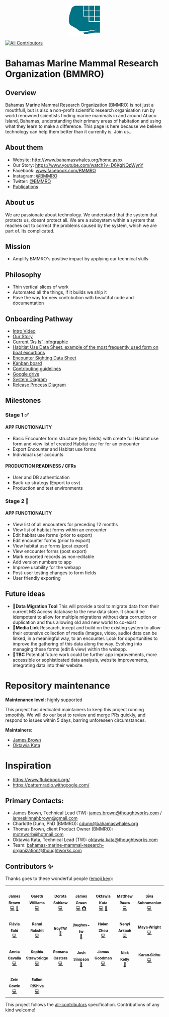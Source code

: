 <img src="./logo_v2.png" width="100" style=" display: block;margin-left: auto;margin-right: auto;" alt="BMMRO logo">

<!-- ALL-CONTRIBUTORS-BADGE:START - Do not remove or modify this section -->

[![All Contributors](https://img.shields.io/badge/all_contributors-12-orange.svg?style=flat-square)](#contributors-)

<!-- ALL-CONTRIBUTORS-BADGE:END -->

# Bahamas Marine Mammal Research Organization (BMMRO)

## Overview

Bahamas Marine Mammal Research Organization (BMMRO) is not just a mouthfull, but is also a non-profit scientific research organisation run by world renowned scientists finding marine mammals in and around Abaco Island, Bahamas, understanding their primary areas of habitation and using what they learn to make a difference. This page is here because we believe technology can help them better than it currently is. Join us...

## About them

- Website: http://www.bahamaswhales.org/home.aspx
- Our Story: https://www.youtube.com/watch?v=D6KgNQpWynY
- Facebook: www.facebook.com/BMMRO
- Instagram: [@BMMRO](https://www.instagram.com/bmmro/)
- Twitter: [@BMMRO](https://twitter.com/BMMRO)
- [Publications](https://bit.ly/35cssEW)

## About us

We are passionate about technology. We understand that the system that protects us, doesnt protect all. We are a subsystem within a system that reaches out to correct the problems caused by the system, which we are part of. Its complicated.

## Mission

- Amplify BMMRO's positive impact by applying our technical skills

## Philosophy

- Thin vertical slices of work
- Automated all the things, if it builds we ship it
- Pave the way for new contribution with beautiful code and documentation

## Onboarding Pathway

- [Intro Video](https://drive.google.com/drive/u/1/folders/19epArmIPsgr5Tb2omchZ1ttjHHbw5AQo)
- [Our Story](https://www.youtube.com/watch?v=D6KgNQpWynY)
- [Current “As Is” infographic](As%20Is%20InfoGraphic.png)
- [Habitiat Use Data Sheet, example of the most frequently used form on boat excurtions](HabitatUseDataSheet.JPG)
- [Encounter Sighting Data Sheet](EncounterSightingDataSheet.JPG)
- [Kanban board](https://github.com/BMMRO-tech/BMMRO/projects/1)
- [Contributing guidelines](https://github.com/BMMRO-tech/BMMRO/blob/master/CONTRIBUTING.md)
- [Google drive](https://drive.google.com/drive/folders/158V1HhQiZe8HlKXTzOMhXw2lyf51NNlc?usp=sharing)
- [System Diagram](https://drive.google.com/file/d/1c9fiaSNFbRRh9hRaMdJCQphT4Tn4NWJk/view?usp=sharing)
- [Release Process Diagram](https://drive.google.com/file/d/1sW1jIa8dd5GhMacBuVxv30MQUpsB1-SO/view)

## Milestones

### Stage 1 ✅

#### APP FUNCTIONALITY

- Basic Encounter form structure (key fields) with create full Habitat use form and view list of created Habitat use for for an encounter
- Export Encounter and Habitat use forms
- Individual user accounts

#### PRODUCTION READINESS / CFRs

- User and DB authentication
- Back-up strategy (Export to csv)
- Production and test environments

### Stage 2 🔄

#### APP FUNCTIONALITY

- View list of all encounters for preceding 12 months
- View list of habitat forms within an encounter
- Edit habitat use forms (prior to export)
- Edit encounter forms (prior to export)
- View habitat use forms (post export)
- View encounter forms (post export)
- Mark exported records as non-editable
- Add version numbers to app
- Improve usability for the webapp
- Post-user testing changes to form fields
- User friendly exporting

## Future ideas

- 🚦**Data Migration Tool**
  This will provide a tool to migrate data from their current MS Access database to the new data store. It should be idempotent to allow for multiple migrations without data corruption or duplication and thus allowing old and new world to co-exist
- 🚦**Media Link**
  Research, incept and build on the existing system to allow their extensive collection of media (images, video, audio) data can be linked, in a meaningful way, to an encounter. Look for opportunities to improve the gathering of this data along the way. Evolving into managing these forms (edit & view) within the webapp.
- 🚦**TBC**
  Potential future work could be further app improvements, more accessible or sophisticated data analysis, website improvements, integrating data into their website.

# Repository maintenance

**Maintenance level:** highly supported

This project has dedicated maintainers to keep this project running smoothly. We will do our best to review and merge PRs quickly, and respond to issues within 5 days, barring unforeseen circumstances.

**Maintainers:**

- [James Brown](https://github.com/JBJamesBrownJB)
- [Oktawia Kata](https://github.com/aiwatko)

# Inspiration

- https://www.flukebook.org/
- https://patternradio.withgoogle.com/

## Primary Contacts:

- James Brown, Technical Lead (TW): james.brown@thoughtworks.com / jameskinnahbrown@gmail.com
- Charlotte Dunn, PhD (BMMRO): cdunn@bahamaswhales.org
- Thomas Brown, client Product Owner (BMMRO): motnworb@hotmail.com
- Oktawia Kata, Technical Lead (TW): oktawia.kata@thoughtworks.com
- Team: bahamas-marine-mammal-research-organization@thoughtworks.com

## Contributors ✨

Thanks goes to these wonderful people ([emoji key](https://allcontributors.org/docs/en/emoji-key)):

<!-- ALL-CONTRIBUTORS-LIST:START - Do not remove or modify this section -->
<!-- prettier-ignore-start -->
<!-- markdownlint-disable -->
<table>
  <tr>
    <td align="center"><a href="http://www.bogwell.co.uk"><img src="https://avatars0.githubusercontent.com/u/1058300?v=4" width="100px;" alt=""/><br /><sub><b>James Brown</b></sub></a><br /><a href="https://github.com/BMMRO-tech/BMMRO/commits?author=JBJamesBrownJB" title="Code">💻</a> <a href="#projectManagement-JBJamesBrownJB" title="Project Management">📆</a></td>
    <td align="center"><a href="https://github.com/gazeddyw"><img src="https://avatars3.githubusercontent.com/u/6126744?v=4" width="100px;" alt=""/><br /><sub><b>Gareth Williams</b></sub></a><br /><a href="https://github.com/BMMRO-tech/BMMRO/commits?author=gazeddyw" title="Code">💻</a></td>
    <td align="center"><a href="https://github.com/dsobkow"><img src="https://avatars1.githubusercontent.com/u/38005641?v=4" width="100px;" alt=""/><br /><sub><b>Dorota Sobkow</b></sub></a><br /><a href="https://github.com/BMMRO-tech/BMMRO/commits?author=dsobkow" title="Code">💻</a></td>
    <td align="center"><a href="https://github.com/jfgreen"><img src="https://avatars0.githubusercontent.com/u/1288679?v=4" width="100px;" alt=""/><br /><sub><b>James Green</b></sub></a><br /><a href="https://github.com/BMMRO-tech/BMMRO/commits?author=jfgreen" title="Code">💻</a> <a href="#infra-jfgreen" title="Infrastructure (Hosting, Build-Tools, etc)">🚇</a></td>
    <td align="center"><a href="http://oktawiakata.com"><img src="https://avatars0.githubusercontent.com/u/18549395?v=4" width="100px;" alt=""/><br /><sub><b>Oktawia Kata</b></sub></a><br /><a href="https://github.com/BMMRO-tech/BMMRO/commits?author=aiwatko" title="Code">💻</a> <a href="#projectManagement-aiwatko" title="Project Management">📆</a></td>
    <td align="center"><a href="https://github.com/peersmg"><img src="https://avatars3.githubusercontent.com/u/10050347?v=4" width="100px;" alt=""/><br /><sub><b>Matthew Peers</b></sub></a><br /><a href="https://github.com/BMMRO-tech/BMMRO/commits?author=peersmg" title="Code">💻</a></td>
    <td align="center"><a href="https://github.com/sivsubra-tw"><img src="https://avatars3.githubusercontent.com/u/55848659?v=4" width="100px;" alt=""/><br /><sub><b>Siva Subramanian</b></sub></a><br /><a href="https://github.com/BMMRO-tech/BMMRO/commits?author=sivsubra-tw" title="Code">💻</a></td>
  </tr>
  <tr>
    <td align="center"><a href="https://github.com/flaviarodriguesf"><img src="https://avatars1.githubusercontent.com/u/9823979?v=4" width="100px;" alt=""/><br /><sub><b>Flávia Falé</b></sub></a><br /><a href="https://github.com/BMMRO-tech/BMMRO/commits?author=flaviarodriguesf" title="Code">💻</a></td>
    <td align="center"><a href="https://github.com/rahul-rakshit"><img src="https://avatars1.githubusercontent.com/u/36737963?v=4" width="100px;" alt=""/><br /><sub><b>Rahul Rakshit</b></sub></a><br /><a href="https://github.com/BMMRO-tech/BMMRO/commits?author=rahul-rakshit" title="Code">💻</a></td>
    <td align="center"><a href="https://github.com/lroyTW"><img src="https://avatars2.githubusercontent.com/u/4237356?v=4" width="100px;" alt=""/><br /><sub><b>lroyTW</b></sub></a><br /><a href="#business-lroyTW" title="Business development">💼</a></td>
    <td align="center"><a href="https://github.com/jhughes-tw"><img src="https://avatars3.githubusercontent.com/u/28755518?v=4" width="100px;" alt=""/><br /><sub><b>jhughes-tw</b></sub></a><br /><a href="#design-jhughes-tw" title="Design">🎨</a></td>
    <td align="center"><a href="http://helenzhou.co.uk"><img src="https://avatars1.githubusercontent.com/u/25727036?v=4" width="100px;" alt=""/><br /><sub><b>Helen Zhou</b></sub></a><br /><a href="https://github.com/BMMRO-tech/BMMRO/commits?author=helenzhou6" title="Code">💻</a></td>
    <td align="center"><a href="https://github.com/nenyiTW"><img src="https://avatars.githubusercontent.com/u/60198996?v=4" width="100px;" alt=""/><br /><sub><b>Nenyi Arkaah</b></sub></a><br /><a href="https://github.com/BMMRO-tech/BMMRO/commits?author=nenyiTW" title="Code">💻</a></td>
    <td align="center"><a href="https://github.com/mayawrightthoughtworks"><img src="https://avatars.githubusercontent.com/u/100127177?v=4" width="100px;" alt=""/><br /><sub><b>Maya Wright</b></sub></a><br /><a href="https://github.com/BMMRO-tech/BMMRO/commits?author=mayawrightthoughtworks" title="Code">💻</a></td>
  </tr>
  <tr>
    <td align="center"><a href="https://github.com/acavbmmro"><img src="https://avatars.githubusercontent.com/u/100130427?v=4" width="100px;" alt=""/><br /><sub><b>Annie Cavalla</b></sub></a><br /><a href="https://github.com/BMMRO-tech/BMMRO/commits?author=acavalla" title="Code">💻</a></td>
    <td align="center"><a href="https://github.com/Strawb99"><img src="https://avatars.githubusercontent.com/u/96117207?v=4" width="100px;" alt=""/><br /><sub><b>Sophie Strawbridge</b></sub></a><br /><a href="https://github.com/BMMRO-tech/BMMRO/commits?author=Strawb99" title="Code">💻</a></td>
    <td align="center"><a href="https://github.com/romanecastera"><img src="https://avatars.githubusercontent.com/u/100352571?v=4" width="100px;" alt=""/><br /><sub><b>Romane Castera</b></sub></a><br /><a href="https://github.com/BMMRO-tech/BMMRO/commits?author=romanecastera" title="Code">💻</a></td>
    <td align="center"><a href="https://github.com/josh-simpson-TW"><img src="https://avatars.githubusercontent.com/u/100127157?s=400&u=781b8a2304b960140267ac4d21836826ad85452a&v=4" width="100px;" alt=""/><br /><sub><b>Josh Simpson</b></sub></a><br /><a href="https://github.com/BMMRO-tech/BMMRO/commits?author=josh-simpson-TW" title="Business Development">💼</a></td>
     <td align="center"><a href="https://github.com/JamesGoodThoughtworks"><img src="https://avatars.githubusercontent.com/u/101573096?s=400&v=4" width="100px;" alt=""/><br /><sub><b>James Goodman</b></sub></a><br /><a href="https://github.com/BMMRO-tech/BMMRO/commits?author=JamesGoodThoughtworks" title="Code">💻</a></td>
     <td align="center"><a href="https://github.com/njktw"><img src="https://avatars.githubusercontent.com/u/100933291?v=4" width="100px;" alt=""/><br /><sub><b>Nick Kelly</b></sub></a><br /><a href="#" title="Business development">💼</a</td>
     <td align="center"><a href="https://github.com/ksidhuTWs"><img src="https://avatars.githubusercontent.com/u/107918764?v=4" width="100px;" alt=""/><br /><sub><b>Karan Sidhu</b></sub></a><br /><a href="https://github.com/BMMRO-tech/BMMRO/commits?author=ksidhuTWs" title="Code">💻</a></td>
  </tr>
  <tr>
   <td align="center"><a href="https://github.com/zeingowie"><img src="https://avatars.githubusercontent.com/u/82781176?v=4" width="100px;" alt=""/><br /><sub><b>Zein Gowie</b></sub></a><br /><a href="https://github.com/BMMRO-tech/BMMRO/commits?author=zeingowie" title="Code">💻</a></td>
     <td align="center"><a href="https://github.com/FallRi"><img src="https://avatars.githubusercontent.com/u/104824292?v=4" width="100px;" alt=""/><br /><sub><b>Fallon RiShiva</b></sub></a><br /><a href="https://github.com/BMMRO-tech/BMMRO/commits?author=FallRi" title="Code">💻</a></td>
  </tr>
</table>

<!-- markdownlint-enable -->
<!-- prettier-ignore-end -->

<!-- ALL-CONTRIBUTORS-LIST:END -->

This project follows the [all-contributors](https://github.com/all-contributors/all-contributors) specification. Contributions of any kind welcome!
